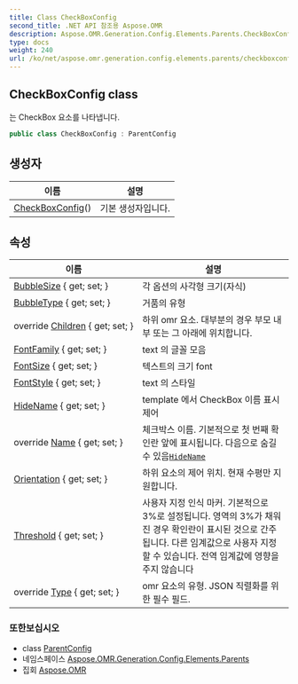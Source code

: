 ```yaml
---
title: Class CheckBoxConfig
second_title: .NET API 참조용 Aspose.OMR
description: Aspose.OMR.Generation.Config.Elements.Parents.CheckBoxConfig 수업. 는 CheckBox 요소를 나타냅니다.
type: docs
weight: 240
url: /ko/net/aspose.omr.generation.config.elements.parents/checkboxconfig/
---
```

## CheckBoxConfig class

는 CheckBox 요소를 나타냅니다.

```csharp
public class CheckBoxConfig : ParentConfig
```

## 생성자

| 이름 | 설명 |
| --- | --- |
| [CheckBoxConfig](checkboxconfig/)() | 기본 생성자입니다. |

## 속성

| 이름 | 설명 |
| --- | --- |
| [BubbleSize](../../aspose.omr.generation.config.elements.parents/checkboxconfig/bubblesize/) { get; set; } | 각 옵션의 사각형 크기(자식) |
| [BubbleType](../../aspose.omr.generation.config.elements.parents/checkboxconfig/bubbletype/) { get; set; } | 거품의 유형 |
| override [Children](../../aspose.omr.generation.config.elements.parents/checkboxconfig/children/) { get; set; } | 하위 omr 요소. 대부분의 경우 부모 내부 또는 그 아래에 위치합니다. |
| [FontFamily](../../aspose.omr.generation.config.elements.parents/checkboxconfig/fontfamily/) { get; set; } | text 의 글꼴 모음 |
| [FontSize](../../aspose.omr.generation.config.elements.parents/checkboxconfig/fontsize/) { get; set; } | 텍스트의 크기 font |
| [FontStyle](../../aspose.omr.generation.config.elements.parents/checkboxconfig/fontstyle/) { get; set; } | text 의 스타일 |
| [HideName](../../aspose.omr.generation.config.elements.parents/checkboxconfig/hidename/) { get; set; } | template 에서 CheckBox 이름 표시 제어 |
| override [Name](../../aspose.omr.generation.config.elements.parents/checkboxconfig/name/) { get; set; } | 체크박스 이름. 기본적으로 첫 번째 확인란 앞에 표시됩니다. 다음으로 숨길 수 있음[`HideName`](./hidename/) |
| [Orientation](../../aspose.omr.generation.config.elements.parents/checkboxconfig/orientation/) { get; set; } | 하위 요소의 제어 위치. 현재 수평만 지원합니다. |
| [Threshold](../../aspose.omr.generation.config.elements.parents/checkboxconfig/threshold/) { get; set; } | 사용자 지정 인식 마커. 기본적으로 3%로 설정됩니다. 영역의 3%가 채워진 경우 확인란이 표시된 것으로 간주됩니다. 다른 임계값으로 사용자 지정할 수 있습니다. 전역 임계값에 영향을 주지 않습니다 |
| override [Type](../../aspose.omr.generation.config.elements.parents/checkboxconfig/type/) { get; set; } | omr 요소의 유형. JSON 직렬화를 위한 필수 필드. |

### 또한보십시오

* class [ParentConfig](../../aspose.omr.generation.config/parentconfig/)
* 네임스페이스 [Aspose.OMR.Generation.Config.Elements.Parents](../../aspose.omr.generation.config.elements.parents/)
* 집회 [Aspose.OMR](../../)


